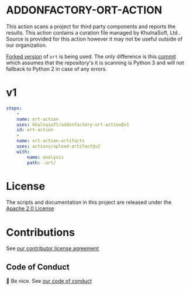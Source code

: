 # ADDONFACTORY-ORT-ACTION

This action scans a project for third party components and reports the results. This action contains a curation file managed by KhulnaSoft, Ltd.. Source is provided for this action however it may not be useful outside of our organization.

[Forked version](https://github.com/khulnasoft/ort) of `ort` is being used. The only difference is this [commit](https://github.com/khulnasoft/ort/commit/78a98b8811fb4051dc18010bdda1bf09075bdf37) which assumes that the repository's it is scanning is Python 3 and will not fallback to Python 2 in case of any errors.

# v1

```yaml
steps:
    - 
    name: ort-action
    uses: khulnasoft/addonfactory-ort-action@v1
    id: ort-action
    - 
    name: ort-action-artifacts
    uses: actions/upload-artifact@v2
    with:
        name: analysis
        path: .ort/
```

# License

The scripts and documentation in this project are released under the [Apache 2.0 License](LICENSE)

# Contributions

See [our contributor license agreement](https://github.com/khulnasoft/cla-agreement/blob/main/CLA.md)

## Code of Conduct

:wave: Be nice.  See [our code of conduct](https://github.com/khulnasoft/cla-agreement/blob/main/CODE_OF_CONDUCT.md)